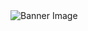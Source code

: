 <img src="https://github.com/eras1999/phone-shop-basic-crud-websitel/blob/main/p1.PNG" alt="Banner Image ">
